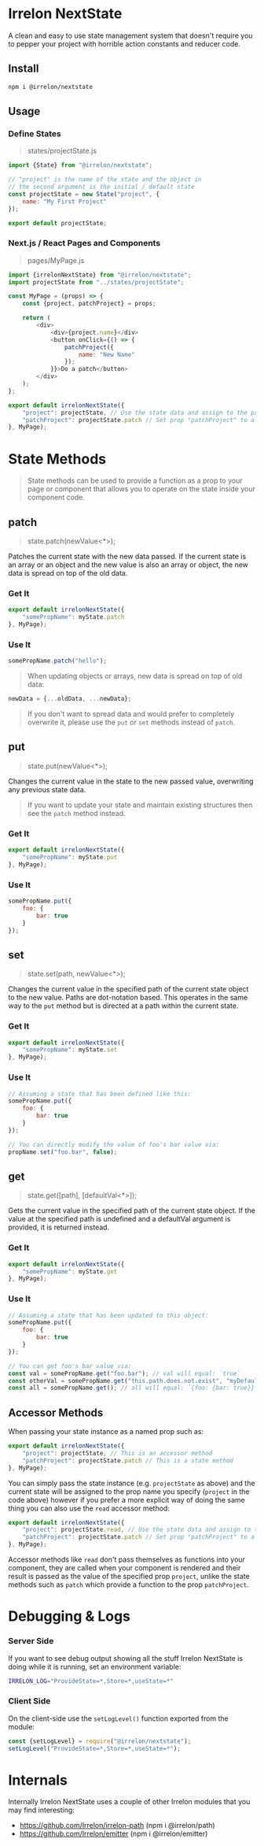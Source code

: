 # Irrelon NextState
A clean and easy to use state management system that doesn't require you
to pepper your project with horrible action constants and reducer code.

## Install
```bash
npm i @irrelon/nextstate
```

## Usage

### Define States
> states/projectState.js

```js
import {State} from "@irrelon/nextstate";

// "project" is the name of the state and the object in
// the second argument is the initial / default state
const projectState = new State("project", {
	name: "My First Project"
});

export default projectState;
```

### Next.js / React Pages and Components
> pages/MyPage.js

```js
import {irrelonNextState} from "@irrelon/nextstate";
import projectState from "../states/projectState";

const MyPage = (props) => {
    const {project, patchProject} = props;

    return (
        <div>
            <div>{project.name}</div>
            <button onClick={() => {
            	patchProject({
            	    name: "New Name"
                });
            }}>Do a patch</button>
        </div>
    );
};

export default irrelonNextState({
    "project": projectState, // Use the state data and assign to the prop "project"
    "patchProject": projectState.patch // Set prop "patchProject" to a function that patches the state
}, MyPage);
```

# State Methods
> State methods can be used to provide a function as a prop to your page or component
  that allows you to operate on the state inside your component code.

## patch
> state.patch(newValue<*>);

Patches the current state with the new data passed. If the current state is an
array or an object and the new value is also an array or object, the new data
is spread on top of the old data.

### Get It
```js
export default irrelonNextState({
    "somePropName": myState.patch
}, MyPage);
```

### Use It
```js
somePropName.patch("hello");
```

> When updating objects or arrays, new data is spread on top of old data:

```js
newData = {...oldData, ...newData};
```

> If you don't want to spread data and would prefer to completely overwrite it,
  please use the `put` or `set` methods instead of `patch`.

## put
> state.put(newValue<*>);

Changes the current value in the state to the new passed value, overwriting
any previous state data.

> If you want to update your state and maintain existing structures then
  see the `patch` method instead.

### Get It
```js
export default irrelonNextState({
    "somePropName": myState.put
}, MyPage);
```

### Use It
```js
somePropName.put({
	foo: {
		bar: true
	}
});
```

## set
> state.set(path<String>, newValue<*>);

Changes the current value in the specified path of the current state object
to the new value. Paths are dot-notation based. This operates in the same way
to the `put` method but is directed at a path within the current state.

### Get It
```js
export default irrelonNextState({
    "somePropName": myState.set
}, MyPage);
```

### Use It
```js
// Assuming a state that has been defined like this:
somePropName.put({
	foo: {
		bar: true
	}
});

// You can directly modify the value of foo's bar value via:
propName.set("foo.bar", false);
```

## get
> state.get([path<String>], [defaultVal<*>]);

Gets the current value in the specified path of the current state object.
If the value at the specified path is undefined and a defaultVal argument
is provided, it is returned instead.

### Get It
```js
export default irrelonNextState({
    "somePropName": myState.get
}, MyPage);
```

### Use It
```js
// Assuming a state that has been updated to this object:
somePropName.put({
	foo: {
		bar: true
	}
});

// You can get foo's bar value via:
const val = somePropName.get("foo.bar"); // val will equal: `true`
const otherVal = somePropName.get("this.path.does.not.exist", "myDefaultVal"); // otherVal will equal: `myDefaultVal`
const all = somePropName.get(); // all will equal: `{foo: {bar: true}}`
```

## Accessor Methods
When passing your state instance as a named prop such as:

```js
export default irrelonNextState({
    "project": projectState, // This is an accessor method
    "patchProject": projectState.patch // This is a state method
}, MyPage);
```

You can simply pass the state instance (e.g. `projectState` as above) and the current
state will be assigned to the prop name you specify (`project` in the code above)
however if you prefer a more explicit way of doing the same thing you can also use the
`read` accessor method:

```js
export default irrelonNextState({
    "project": projectState.read, // Use the state data and assign to the prop "project"
    "patchProject": projectState.patch // Set prop "patchProject" to a function that patches the state
}, MyPage);
```

Accessor methods like `read` don't pass themselves as functions into your component, 
they are called when your component is rendered and their result is passed as the
value of the specified prop `project`, unlike the state methods such as `patch` which
provide a function to the prop `patchProject`.

# Debugging & Logs
### Server Side
If you want to see debug output showing all the stuff Irrelon NextState is
doing while it is running, set an environment variable:

```bash
IRRELON_LOG="ProvideState=*,Store=*,useState=*"
```

### Client Side
On the client-side use the `setLogLevel()` function exported from
the module:

```js
const {setLogLevel} = require("@irrelon/nextstate");
setLogLevel("ProvideState=*,Store=*,useState=*");
```

# Internals
Internally Irrelon NextState uses a couple of other Irrelon modules that
you may find interesting:

* https://github.com/Irrelon/irrelon-path (npm i @irrelon/path)
* https://github.com/Irrelon/emitter (npm i @irrelon/emitter)


